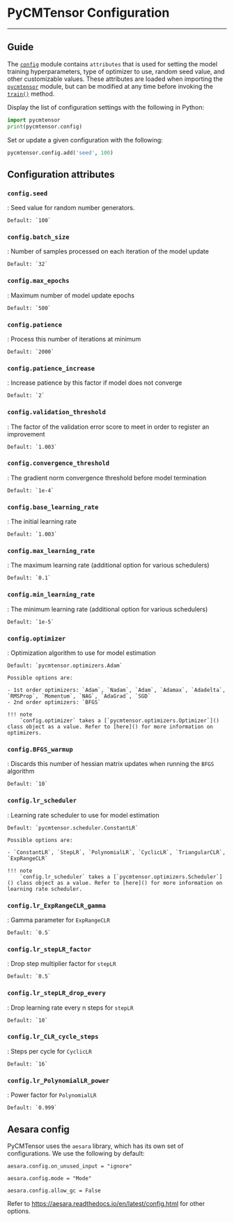 # PyCMTensor Configuration

---

## Guide

The [`config`](../developer_guide/api/config.md#pycmtensor.config.Config) module contains `attributes` that is used for setting the model training hyperparameters, type of optimizer to use, random seed value, and other customizable values. These attributes are loaded when importing the [`pycmtensor`](../developer_guide/api/__init__.md#pycmtensor) module, but can be modified at any time before invoking the [`train()`]() method.

Display the list of configuration settings with the following in Python:
```python
import pycmtensor
print(pycmtensor.config)
```

Set or update a given configuration with the following:
```python
pycmtensor.config.add('seed', 100)
```

## Configuration attributes

### `config.seed`

:	Seed value for random number generators. 

	Default: `100`

### `config.batch_size`

:	Number of samples processed on each iteration of the model update

	Default: `32`

### `config.max_epochs`

:	Maximum number of model update epochs

	Default: `500`

### `config.patience`

:	Process this number of iterations at minimum

	Default: `2000`

### `config.patience_increase`

:	Increase patience by this factor if model does not converge

	Default: `2`

### `config.validation_threshold`

:	The factor of the validation error score to meet in order to register an improvement

	Default: `1.003`

### `config.convergence_threshold`

:	The gradient norm convergence threshold before model termination

	Default: `1e-4`

### `config.base_learning_rate`

:	The initial learning rate

	Default: `1.003`

### `config.max_learning_rate`

:	The maximum learning rate (additional option for various schedulers)

	Default: `0.1`

### `config.min_learning_rate`

:	The minimum learning rate (additional option for various schedulers)

	Default: `1e-5`

### `config.optimizer`

:	Optimization algorithm to use for model estimation

	Default: `pycmtensor.optimizers.Adam`

	Possible options are: 
	
	- 1st order optimizers: `Adam`, `Nadam`, `Adam`, `Adamax`, `Adadelta`, `RMSProp`, `Momentum`, `NAG`, `AdaGrad`, `SGD`
  	- 2nd order optimizers: `BFGS`

	!!! note
		`config.optimizer` takes a [`pycmtensor.optimizers.Optimizer`]() class object as a value. Refer to [here]() for more information on optimizers.

### `config.BFGS_warmup`

:	Discards this number of hessian matrix updates when running the `BFGS` algorithm

	Default: `10`

### `config.lr_scheduler`

:	Learning rate scheduler to use for model estimation

	Default: `pycmtensor.scheduler.ConstantLR`

	Possible options are: 
	
	- `ConstantLR`, `StepLR`, `PolynomialLR`, `CyclicLR`, `TriangularCLR`, `ExpRangeCLR`

	!!! note
		`config.lr_scheduler` takes a [`pycmtensor.optimizers.Scheduler`]() class object as a value. Refer to [here]() for more information on learning rate scheduler.

### `config.lr_ExpRangeCLR_gamma`

:	Gamma parameter for `ExpRangeCLR`

	Default: `0.5`

### `config.lr_stepLR_factor`

:	Drop step multiplier factor for `stepLR`

	Default: `0.5`

### `config.lr_stepLR_drop_every`

:	Drop learning rate every n steps for `stepLR`

	Default: `10`

### `config.lr_CLR_cycle_steps`

:	Steps per cycle for `CyclicLR`

	Default: `16`

### `config.lr_PolynomialLR_power`

:	Power factor for `PolynomialLR`

	Default: `0.999`

## Aesara config

PyCMTensor uses the `aesara` library, which has its own set of configurations. We use the following by default:

`aesara.config.on_unused_input = "ignore"`

`aesara.config.mode = "Mode"`

`aesara.config.allow_gc = False`

Refer to https://aesara.readthedocs.io/en/latest/config.html for other options. 
